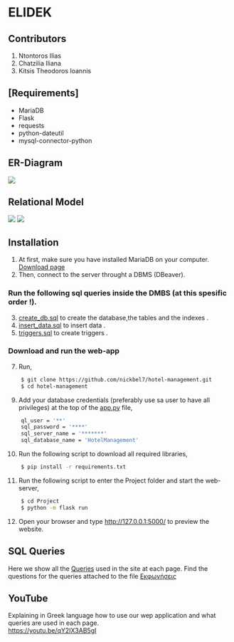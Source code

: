 # ELIDEK

## Contributors

1. Ntontoros Ilias
3. Chatzilia Iliana
4. Kitsis Theodoros Ioannis

## [Requirements]

- MariaDB
- Flask 
- requests
- python-dateutil
- mysql-connector-python 

## ER-Diagram

![](https://github.com/nickbel7/hotel-management/blob/main/Diagrams(ERD%2CRelational)/ERD.jpg)

## Relational Model

![](https://github.com/nickbel7/hotel-management/blob/main/Diagrams(ERD%2CRelational)/RelationalDiagram.png?raw=true)
![](https://github.com/nickbel7/hotel-management/blob/main/Diagrams(ERD%2CRelational)/RelationalDiagram.jpg)

## Installation
1. At first, make sure you have installed MariaDB on your computer. [Download page](https://mariadb.org/download/?t=mariadb&p=mariadb&r=10.6.8&os=windows&cpu=x86_64&pkg=msi&m=nxtHost#entry-header)
2. Then, connect to the server throught a DBMS (DBeaver).

### Run the following sql queries inside the DMBS (at this spesific order !).

3. [create_db.sql](db/create_db.sql) to create the database,the tables and the indexes .
4. [insert_data.sql](db/insert_data.sql) to insert data .
5. [triggers.sql](db/triggers.sql) to create triggers .

### Download and run the web-app 
7. Run,

```bash
	$ git clone https://github.com/nickbel7/hotel-management.git
	$ cd hotel-management
```

9. Add your database credentials (preferably use sa user to have all privileges) at the top of the [app.py](Project/app.py) file,
```bash
	ql_user = '**'
	sql_password = '****'
	sql_server_name = '*******'
	sql_database_name = 'HotelManagement'
```
10. Run the following script to download all required libraries,

```bash
	$ pip install -r requirements.txt
```

11. Run the following script to enter the Project folder and start the web-server,

```bash
	$ cd Project
	$ python -m flask run
```

12. Open your browser and type <http://127.0.0.1:5000/> to preview the website.

## SQL Queries

Here we show all the [Queries](SQL_Code/PROJECT_QUERIES.sql) used in the site at each page.
Find the questions for the queries attached to the file [Εκφωνήσεις](Docs/Εκφώνηση.pdf)

## YouTube
Explaining in Greek language how to use our wep application and what queries are used in each page.<br />
<https://youtu.be/qY2IX3AB5gI>
